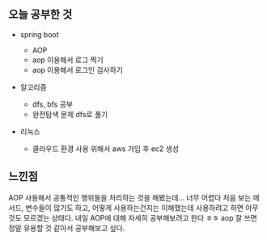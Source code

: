 ## 오늘 공부한 것

- spring boot
    - AOP
    - aop 이용해서 로그 찍기
    - aop 이용해서 로그인 검사하기

- 알고리즘
    - dfs, bfs 공부
    - 완전탐색 문제 dfs로 풀기

- 리눅스
    - 클라우드 환경 사용 위해서 aws 가입 후 ec2 생성



## 느낀점

AOP 사용해서 공통적인 행위들을 처리하는 것을 해봤는데... 너무 어렵다
처음 보는 메서드, 변수들이 많기도 하고, 어떻게 사용하는건지는 이해했는데 사용하려고 하면 아무것도 모르겠는 상태다. 내일 AOP에 대해 자세히 공부해보려고 한다 ㅎㅎ aop 잘 쓰면 정말 유용할 것 같아서 공부해보고 싶다. 
